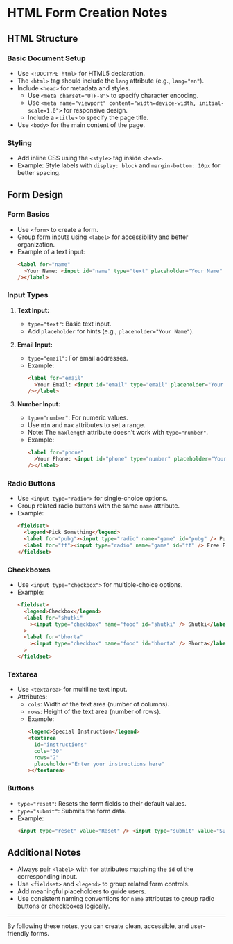 # HTML Form Creation Notes

## HTML Structure

### Basic Document Setup

- Use `<!DOCTYPE html>` for HTML5 declaration.
- The `<html>` tag should include the `lang` attribute (e.g., `lang="en"`).
- Include `<head>` for metadata and styles.
  - Use `<meta charset="UTF-8">` to specify character encoding.
  - Use `<meta name="viewport" content="width=device-width, initial-scale=1.0">` for responsive design.
  - Include a `<title>` to specify the page title.
- Use `<body>` for the main content of the page.

### Styling

- Add inline CSS using the `<style>` tag inside `<head>`.
- Example: Style labels with `display: block` and `margin-bottom: 10px` for better spacing.

## Form Design

### Form Basics

- Use `<form>` to create a form.
- Group form inputs using `<label>` for accessibility and better organization.
- Example of a text input:
  ```html
  <label for="name"
    >Your Name: <input id="name" type="text" placeholder="Your Name"
  /></label>
  ```

### Input Types

1. **Text Input:**

   - `type="text"`: Basic text input.
   - Add `placeholder` for hints (e.g., `placeholder="Your Name"`).

2. **Email Input:**

   - `type="email"`: For email addresses.
   - Example:
     ```html
     <label for="email"
       >Your Email: <input id="email" type="email" placeholder="Your Email"
     /></label>
     ```

3. **Number Input:**
   - `type="number"`: For numeric values.
   - Use `min` and `max` attributes to set a range.
   - Note: The `maxlength` attribute doesn't work with `type="number"`.
   - Example:
     ```html
     <label for="phone"
       >Your Phone: <input id="phone" type="number" placeholder="Your Phone"
     /></label>
     ```

### Radio Buttons

- Use `<input type="radio">` for single-choice options.
- Group related radio buttons with the same `name` attribute.
- Example:
  ```html
  <fieldset>
    <legend>Pick Something</legend>
    <label for="pubg"><input type="radio" name="game" id="pubg" /> Pubg</label>
    <label for="ff"><input type="radio" name="game" id="ff" /> Free Fire</label>
  </fieldset>
  ```

### Checkboxes

- Use `<input type="checkbox">` for multiple-choice options.
- Example:
  ```html
  <fieldset>
    <legend>Checkbox</legend>
    <label for="shutki"
      ><input type="checkbox" name="food" id="shutki" /> Shutki</label
    >
    <label for="bhorta"
      ><input type="checkbox" name="food" id="bhorta" /> Bhorta</label
    >
  </fieldset>
  ```

### Textarea

- Use `<textarea>` for multiline text input.
- Attributes:
  - `cols`: Width of the text area (number of columns).
  - `rows`: Height of the text area (number of rows).
  - Example:
    ```html
    <legend>Special Instruction</legend>
    <textarea
      id="instructions"
      cols="30"
      rows="2"
      placeholder="Enter your instructions here"
    ></textarea>
    ```

### Buttons

- `type="reset"`: Resets the form fields to their default values.
- `type="submit"`: Submits the form data.
- Example:
  ```html
  <input type="reset" value="Reset" /> <input type="submit" value="Submit" />
  ```

## Additional Notes

- Always pair `<label>` with `for` attributes matching the `id` of the corresponding input.
- Use `<fieldset>` and `<legend>` to group related form controls.
- Add meaningful placeholders to guide users.
- Use consistent naming conventions for `name` attributes to group radio buttons or checkboxes logically.

---

By following these notes, you can create clean, accessible, and user-friendly forms.
